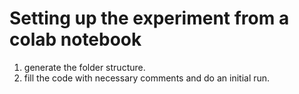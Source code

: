 # Setting up the experiment from a colab notebook

1. generate the folder structure.
2. fill the code with necessary comments and do an initial run.